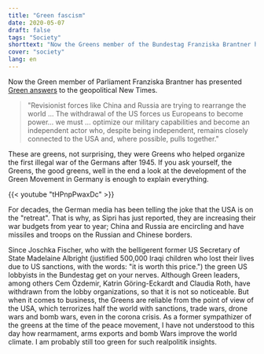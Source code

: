 ```yaml
---
title: "Green fascism"
date: 2020-05-07
draft: false
tags: "Society"
shorttext: "Now the Greens member of the Bundestag Franziska Brantner has presented green answers to the geopolitically new times. Revisionist forces like China and Russia are trying to reorganize the world ..."
cover: "society"
lang: en
---
```


Now the Green member of Parliament Franziska Brantner has presented [Green answers](https://www.franziska-brantner.de/2020/04/16/gruene-vernetzte-aussenpolitik-fuer-eine-welt-in-unordnung/ "GRÜNE VERNETZTE AUSSENPOLITIK FÜR EINE WELT IN UNORDNUN") to the geopolitical New Times.

> "Revisionist forces like China and Russia are trying to rearrange the world ... The withdrawal of the US forces us Europeans to become power... we must ... optimize our military capabilities and become an independent actor who, despite being independent, remains closely connected to the USA and, where possible, pulls together."

These are greens, not surprising, they were Greens who helped organize the first illegal war of the Germans after 1945. If you ask yourself, the Greens, the good greens, well in the end a look at the development of the Green Movement in Germany is enough to explain everything.

{{< youtube "tHPnpPwaxDc" >}}

For decades, the German media has been telling the joke that the USA is on the "retreat". That is why, as Sipri has just reported, they are increasing their war budgets from year to year; China and Russia are encircling and have missiles and troops on the Russian and Chinese borders.

Since Joschka Fischer, who with the belligerent former US Secretary of State Madelaine Albright (justified 500,000 Iraqi children who lost their lives due to US sanctions, with the words: "it is worth this price.") the green US lobbyists in the Bundestag get on your nerves. Although Green leaders, among others Cem Özdemir, Katrin Göring-Eckardt and Claudia Roth, have withdrawn from the lobby organizations, so that it is not so noticeable. But when it comes to business, the Greens are reliable from the point of view of the USA, which terrorizes half the world with sanctions, trade wars, drone wars and bomb wars, even in the corona crisis. As a former sympathizer of the greens at the time of the peace movement, I have not understood to this day how rearmament, arms exports and bomb Wars improve the world climate. I am probably still too green for such realpolitik insights.

